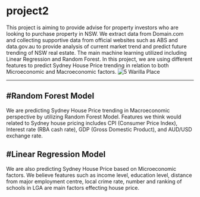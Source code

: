 # project2
This project is aiming to provide advise for property investors who are looking to purchase property in NSW.
We extract data from Domain.com and collecting supportive data from official websites such as ABS and data.gov.au to provide analysis of current market trend and predict future trending of NSW real estate.
The main machine learning utilized including Linear Regression and Random Forest. 
In this project, we are using different features to predict Sydney House Price trending in relation to both Microeconomic and Macroeconomic factors.
![5 Warilla Place](https://user-images.githubusercontent.com/86837854/138535868-cbc8a55e-51be-4c30-9113-ae3a828e436e.jpg)
 
---
#Random Forest Model
---
We are predicting Sydney House Price trending in Macroeconomic perspective by utilizing Random Forest Model. Features we think would related to Sydney house pricing includes CPI (Consumer Price Index), Interest rate (RBA cash rate), GDP (Gross Domestic Product), and AUD/USD exchange rate. 

#Linear Regression Model
---
We are also predicting Sydney House Price based on Microeconomic factors. We believe features such as income level, education level, distance from major employment centre, local crime rate, number and ranking of schools in LGA are main factors effecting house price. 
